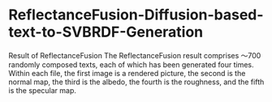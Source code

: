 # ReflectanceFusion-Diffusion-based-text-to-SVBRDF-Generation
Result of ReflectanceFusion
The ReflectanceFusion result comprises ～700 randomly composed texts, each of which has been generated four times. Within each file, the first image is a rendered picture, the second is the normal map, the third is the albedo, the fourth is the roughness, and the fifth is the specular map.
